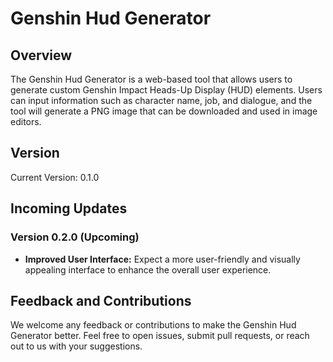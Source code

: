 # Genshin Hud Generator

## Overview

The Genshin Hud Generator is a web-based tool that allows users to generate custom Genshin Impact Heads-Up Display (HUD) elements. Users can input information such as character name, job, and dialogue, and the tool will generate a PNG image that can be downloaded and used in image editors.

## Version

Current Version: 0.1.0

## Incoming Updates

### Version 0.2.0 (Upcoming)

- **Improved User Interface:** Expect a more user-friendly and visually appealing interface to enhance the overall user experience.

## Feedback and Contributions

We welcome any feedback or contributions to make the Genshin Hud Generator better. Feel free to open issues, submit pull requests, or reach out to us with your suggestions.
